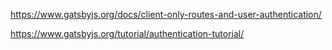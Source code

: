 https://www.gatsbyjs.org/docs/client-only-routes-and-user-authentication/

https://www.gatsbyjs.org/tutorial/authentication-tutorial/
